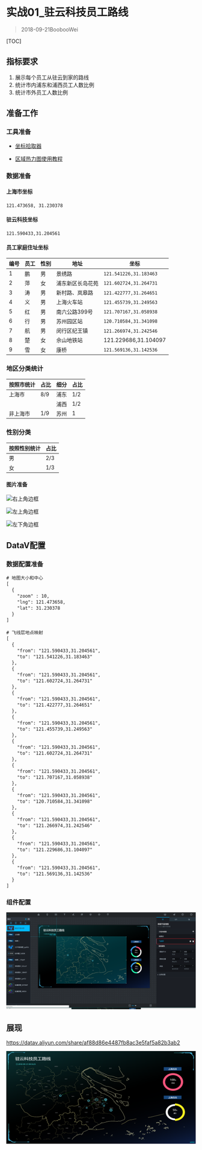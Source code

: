 # 实战01_驻云科技员工路线

> 2018-09-21BoobooWei

[TOC]

## 指标要求

1. 展示每个员工从驻云到家的路线
2. 统计市内浦东和浦西员工人数比例
3. 统计市外员工人数比例

## 准备工作

### 工具准备

* [坐标拾取器](https://lbs.amap.com/api/ )

* [区域热力图使用教程](https://help.aliyun.com/document_detail/84544.html?spm=a2c4g.11186623.6.647.237b20b6wMmWlT)

### 数据准备

#### 上海市坐标

```shell
121.473658, 31.230378
```

#### 驻云科技坐标

```shell
121.590433,31.204561
```

#### 员工家庭住址坐标

| 编号 | 员工 | 性别 | 地址             | 坐标                   |
| ---- | ---- | ---- | ---------------- | ---------------------- |
| 1    | 鹏   | 男   | 景绣路           | `121.541226,31.183463` |
| 2    | 萍   | 女   | 浦东新区长岛花苑 | `121.602724,31.264731` |
| 3    | 涛   | 男   | 新村路、岚皋路   | `121.422777,31.264651` |
| 4    | 义   | 男   | 上海火车站       | `121.455739,31.249563` |
| 5    | 红   | 男   | 南六公路399号    | `121.707167,31.058938` |
| 6    | 行   | 男   | 苏州园区站       | `120.710584,31.341098` |
| 7    | 航   | 男   | 闵行区纪王镇     | `121.266974,31.242546` |
| 8    | 楚   | 女   | 佘山地铁站       | 121.229686,31.104097   |
| 9    | 雪   | 女   | 康桥             | `121.569136,31.142536` |

### 地区分类统计

| 按照市统计 | 占比 | 细分 | 占比 |
| ---------- | ---- | ---- | ---- |
| 上海市     | 8/9  | 浦东 | 1/2  |
|            |      | 浦西 | 1/2  |
| 非上海市   | 1/9  | 苏州 | 1    |

### 性别分类

| 按照性别统计 | 占比 |
| ------------ | ---- |
| 男           | 2/3  |
| 女           | 1/3  |

#### 图片准备

![右上角边框](https://datav.oss-cn-hangzhou.aliyuncs.com/uploads/images/a2217b9bb4d2fcc39134fccb0755a1a2.gif)

![左上角边框](https://datav.oss-cn-hangzhou.aliyuncs.com/uploads/images/f66d60cc575af8c53af50b8687c2b754.gif)

![左下角边框](https://datav.oss-cn-hangzhou.aliyuncs.com/uploads/images/a828f135b8b72e786f7ef4b0ffd0b7cf.gif)



## DataV配置

### 数据配置准备

```shell
# 地图大小和中心
[
  {
    "zoom" : 10,
    "lng": 121.473658,
    "lat": 31.230378
  }
]

# 飞线层地点映射
[
  {
    "from": "121.590433,31.204561",
    "to": "121.541226,31.183463"
  },
  {
    "from": "121.590433,31.204561",
    "to": "121.602724,31.264731"
  },
  {
    "from": "121.590433,31.204561",
    "to": "121.422777,31.264651"
  },
  {
    "from": "121.590433,31.204561",
    "to": "121.455739,31.249563"
  },
  {
    "from": "121.590433,31.204561",
    "to": "121.602724,31.264731"
  },
  {
    "from": "121.590433,31.204561",
    "to": "121.707167,31.058938"
  },
  {
    "from": "121.590433,31.204561",
    "to": "120.710584,31.341098"
  },
  {
    "from": "121.590433,31.204561",
    "to": "121.266974,31.242546"
  },
  {
    "from": "121.590433,31.204561",
    "to": "121.229686,31.104097"
  },
  {
    "from": "121.590433,31.204561",
    "to": "121.569136,31.142536"
  }
]
```

### 组件配置

![](pic/016.png)

## 展现

https://datav.aliyun.com/share/af88d86e4487fb8ac3e5faf5a82b3ab2

![](pic/017.png)





